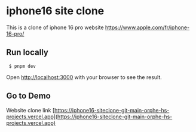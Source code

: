 # iphone16 site clone

This is a clone of iphone 16 pro website https://www.apple.com/fr/iphone-16-pro/

## Run locally

` $ pnpm dev`

Open [http://localhost:3000](http://localhost:3000) with your browser to see the result.

## Go to Demo

Website clone link [https://iphone16-siteclone-git-main-orphe-hs-projects.vercel.app](https://iphone16-siteclone-git-main-orphe-hs-projects.vercel.app)
